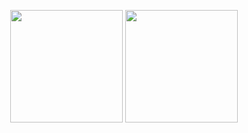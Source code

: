 <p align="center">
<img height="180em" src="https://github.com/leolivares/github-stats/api?username=leolivares&show_icons=true&theme=aura&show=reviews,prs_merged" align = "center"/>
<img height="180em" src="https://github.com/leolivares/github-stats/api/top-langs/?username=leolivares&exclude_repo=leolivares&theme=aura&layout=compact&langs_count=6&hide=css,jupyter%20notebook,puppet,html,makefile,shell,sass" align = "center"/>
</p>
